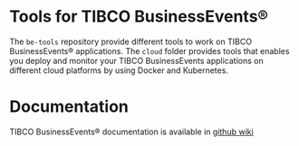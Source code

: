 # Tools for TIBCO BusinessEvents®
The `be-tools` repository provide different tools to work on TIBCO BusinessEvents® applications.
The `cloud` folder provides tools that enables you deploy and monitor your TIBCO BusinessEvents applications on different cloud platforms by using Docker and Kubernetes.

# Documentation

TIBCO BusinessEvents® documentation is available in [github wiki](https://github.com/TIBCOSoftware/be-tools/wiki)
